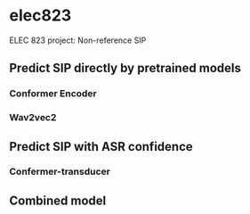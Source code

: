 # elec823
ELEC 823 project: Non-reference SIP

## Predict SIP directly by pretrained models
### Conformer Encoder
### Wav2vec2

## Predict SIP with ASR confidence
### Confermer-transducer

## Combined model